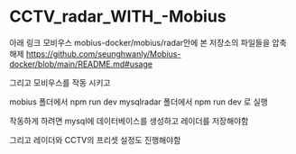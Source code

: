 # CCTV_radar_WITH_-Mobius

아래 링크 모비우스 mobius-docker/mobius/radar안에 본 저장소의 파일들을 압축해제 
https://github.com/seunghwanly/Mobius-docker/blob/main/README.md#usage

그리고 모비우스를 작동 시키고 

mobius 폴더에서 npm run dev 
mysqlradar 폴더에서 npm run dev 로 실행

작동하게 하려면 mysql에 데이터베이스를 생성하고 레이더를 저장해야함

그리고 레이더와 CCTV의 프리셋 설정도 진행해야함
